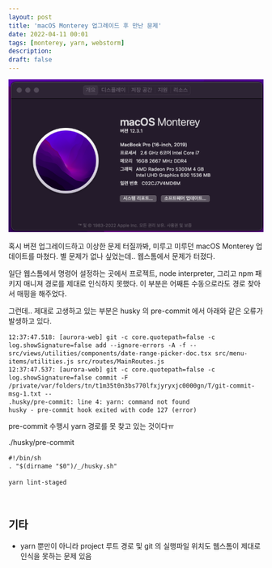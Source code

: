 ```yaml
---
layout: post
title: 'macOS Monterey 업그레이드 후 만난 문제'
date: 2022-04-11 00:01
tags: [monterey, yarn, webstorm]
description: 
draft: false
---
```


![](./monterey.png)

혹시 버젼 업그레이드하고 이상한 문제 터질까봐, 미루고 미루던 macOS Monterey 업데이트를 마쳤다. 별 문제가 없나 싶었는데.. 웹스톰에서 문제가 터졌다.

일단 웹스톰에서 명령어 설정하는 곳에서 프로젝트, node interpreter, 그리고 npm 패키지 매니져 경로를 제대로 인식하지 못했다. 이 부분은 어째튼 수동으로라도 경로 찾아서 매핑을 해주었다.

그런데.. 제대로 고생하고 있는 부분은 husky 의 pre-commit 에서 아래와 같은 오류가 발생하고 있다.
 
```
12:37:47.518: [aurora-web] git -c core.quotepath=false -c log.showSignature=false add --ignore-errors -A -f -- src/views/utilities/components/date-range-picker-doc.tsx src/menu-items/utilities.js src/routes/MainRoutes.js
12:37:47.537: [aurora-web] git -c core.quotepath=false -c log.showSignature=false commit -F /private/var/folders/tn/t1m35t0n3bs770lfxjyryxjc0000gn/T/git-commit-msg-1.txt --
.husky/pre-commit: line 4: yarn: command not found
husky - pre-commit hook exited with code 127 (error)
```

pre-commit 수행시 yarn 경로를 못 찾고 있는 것이다ㅠ

./husky/pre-commit
```
#!/bin/sh
. "$(dirname "$0")/_/husky.sh"

yarn lint-staged
```

<br/>

## 기타
- yarn 뿐만이 아니라 project 루트 경로 및 git 의 실행파일 위치도 웹스톰이 제대로 인식을 못하는 문제 있음
